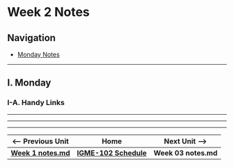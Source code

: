 # Week 2 Notes

## Navigation

- [Monday Notes](#monday)

<!--
- [Wednesday Notes](#wednesday)

- [Friday Notes](#friday)

-->

<hr>

<a id="monday" />

## I. Monday

### I-A. Handy Links

<hr>

<!--
<a id="wednesday" />

## II. Wednesday

### II-A. Handy Links

<hr>

<a id="friday" />

## III. Friday

### III-A. Handy Links

-->

<hr><hr>

| <-- Previous Unit | Home | Next Unit -->
| --- | --- | --- 
| [**Week 1 notes.md**](01.md)     |  [**IGME-102 Schedule**](../schedule.md) | **Week 03 notes.md**
